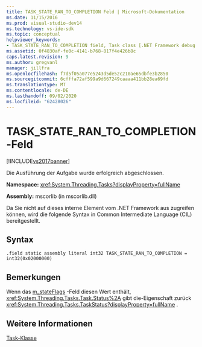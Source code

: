 ```yaml
---
title: TASK_STATE_RAN_TO_COMPLETION Feld | Microsoft-Dokumentation
ms.date: 11/15/2016
ms.prod: visual-studio-dev14
ms.technology: vs-ide-sdk
ms.topic: conceptual
helpviewer_keywords:
- TASK_STATE_RAN_TO_COMPLETION field, Task class [.NET Framework debug engines]
ms.assetid: 0f4830af-fe0c-4141-b768-817f4e426b8c
caps.latest.revision: 9
ms.author: gregvanl
manager: jillfra
ms.openlocfilehash: f7d5f05a077e5243d5de52c210ae65dbfe3b2850
ms.sourcegitcommit: 6cfffa72af599a9d667249caaaa411bb28ea69fd
ms.translationtype: MT
ms.contentlocale: de-DE
ms.lasthandoff: 09/02/2020
ms.locfileid: "62428026"
---
```

# <a name="task_state_ran_to_completion-field"></a>TASK_STATE_RAN_TO_COMPLETION-Feld
[!INCLUDE[vs2017banner](../../includes/vs2017banner.md)]

Die Ausführung der Aufgabe wurde erfolgreich abgeschlossen.  
  
 **Namespace:** <xref:System.Threading.Tasks?displayProperty=fullName>  
  
 **Assembly:** mscorlib (in mscorlib.dll)  
  
 Da Sie nicht auf dieses interne Element vom .NET Framework aus zugreifen können, wird die folgende Syntax in Common Intermediate Language (CIL) bereitgestellt.  
  
## <a name="syntax"></a>Syntax  
  
```  
.field static assembly literal int32 TASK_STATE_RAN_TO_COMPLETION = int32(0x02000000)  
```  
  
## <a name="remarks"></a>Bemerkungen  
 Wenn das [m_stateFlags](../../extensibility/debugger/m-stateflags-field.md) -Feld diesen Wert enthält, <xref:System.Threading.Tasks.Task.Status%2A> gibt die-Eigenschaft zurück <xref:System.Threading.Tasks.TaskStatus?displayProperty=fullName> .  
  
## <a name="see-also"></a>Weitere Informationen  
 [Task-Klasse](../../extensibility/debugger/task-class-internal-members.md)
